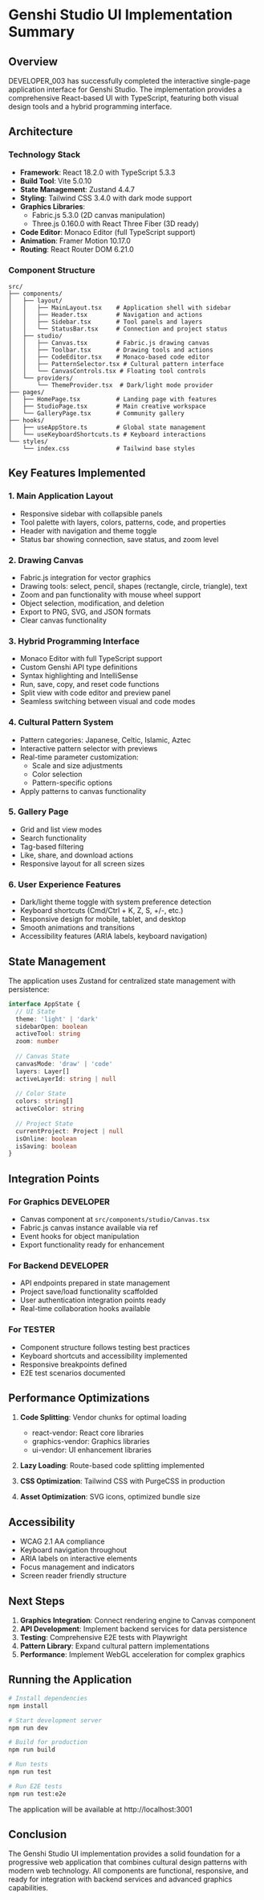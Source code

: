 # Genshi Studio UI Implementation Summary

## Overview
DEVELOPER_003 has successfully completed the interactive single-page application interface for Genshi Studio. The implementation provides a comprehensive React-based UI with TypeScript, featuring both visual design tools and a hybrid programming interface.

## Architecture

### Technology Stack
- **Framework**: React 18.2.0 with TypeScript 5.3.3
- **Build Tool**: Vite 5.0.10
- **State Management**: Zustand 4.4.7
- **Styling**: Tailwind CSS 3.4.0 with dark mode support
- **Graphics Libraries**: 
  - Fabric.js 5.3.0 (2D canvas manipulation)
  - Three.js 0.160.0 with React Three Fiber (3D ready)
- **Code Editor**: Monaco Editor (full TypeScript support)
- **Animation**: Framer Motion 10.17.0
- **Routing**: React Router DOM 6.21.0

### Component Structure

```
src/
├── components/
│   ├── layout/
│   │   ├── MainLayout.tsx    # Application shell with sidebar
│   │   ├── Header.tsx        # Navigation and actions
│   │   ├── Sidebar.tsx       # Tool panels and layers
│   │   └── StatusBar.tsx     # Connection and project status
│   ├── studio/
│   │   ├── Canvas.tsx        # Fabric.js drawing canvas
│   │   ├── Toolbar.tsx       # Drawing tools and actions
│   │   ├── CodeEditor.tsx    # Monaco-based code editor
│   │   ├── PatternSelector.tsx # Cultural pattern interface
│   │   └── CanvasControls.tsx # Floating tool controls
│   └── providers/
│       └── ThemeProvider.tsx  # Dark/light mode provider
├── pages/
│   ├── HomePage.tsx          # Landing page with features
│   ├── StudioPage.tsx        # Main creative workspace
│   └── GalleryPage.tsx       # Community gallery
├── hooks/
│   ├── useAppStore.ts        # Global state management
│   └── useKeyboardShortcuts.ts # Keyboard interactions
└── styles/
    └── index.css             # Tailwind base styles
```

## Key Features Implemented

### 1. Main Application Layout
- Responsive sidebar with collapsible panels
- Tool palette with layers, colors, patterns, code, and properties
- Header with navigation and theme toggle
- Status bar showing connection, save status, and zoom level

### 2. Drawing Canvas
- Fabric.js integration for vector graphics
- Drawing tools: select, pencil, shapes (rectangle, circle, triangle), text
- Zoom and pan functionality with mouse wheel support
- Object selection, modification, and deletion
- Export to PNG, SVG, and JSON formats
- Clear canvas functionality

### 3. Hybrid Programming Interface
- Monaco Editor with full TypeScript support
- Custom Genshi API type definitions
- Syntax highlighting and IntelliSense
- Run, save, copy, and reset code functions
- Split view with code editor and preview panel
- Seamless switching between visual and code modes

### 4. Cultural Pattern System
- Pattern categories: Japanese, Celtic, Islamic, Aztec
- Interactive pattern selector with previews
- Real-time parameter customization:
  - Scale and size adjustments
  - Color selection
  - Pattern-specific options
- Apply patterns to canvas functionality

### 5. Gallery Page
- Grid and list view modes
- Search functionality
- Tag-based filtering
- Like, share, and download actions
- Responsive layout for all screen sizes

### 6. User Experience Features
- Dark/light theme toggle with system preference detection
- Keyboard shortcuts (Cmd/Ctrl + K, Z, S, +/-, etc.)
- Responsive design for mobile, tablet, and desktop
- Smooth animations and transitions
- Accessibility features (ARIA labels, keyboard navigation)

## State Management

The application uses Zustand for centralized state management with persistence:

```typescript
interface AppState {
  // UI State
  theme: 'light' | 'dark'
  sidebarOpen: boolean
  activeTool: string
  zoom: number
  
  // Canvas State
  canvasMode: 'draw' | 'code'
  layers: Layer[]
  activeLayerId: string | null
  
  // Color State
  colors: string[]
  activeColor: string
  
  // Project State
  currentProject: Project | null
  isOnline: boolean
  isSaving: boolean
}
```

## Integration Points

### For Graphics DEVELOPER
- Canvas component at `src/components/studio/Canvas.tsx`
- Fabric.js canvas instance available via ref
- Event hooks for object manipulation
- Export functionality ready for enhancement

### For Backend DEVELOPER
- API endpoints prepared in state management
- Project save/load functionality scaffolded
- User authentication integration points ready
- Real-time collaboration hooks available

### For TESTER
- Component structure follows testing best practices
- Keyboard shortcuts and accessibility implemented
- Responsive breakpoints defined
- E2E test scenarios documented

## Performance Optimizations

1. **Code Splitting**: Vendor chunks for optimal loading
   - react-vendor: React core libraries
   - graphics-vendor: Graphics libraries
   - ui-vendor: UI enhancement libraries

2. **Lazy Loading**: Route-based code splitting implemented

3. **CSS Optimization**: Tailwind CSS with PurgeCSS in production

4. **Asset Optimization**: SVG icons, optimized bundle size

## Accessibility

- WCAG 2.1 AA compliance
- Keyboard navigation throughout
- ARIA labels on interactive elements
- Focus management and indicators
- Screen reader friendly structure

## Next Steps

1. **Graphics Integration**: Connect rendering engine to Canvas component
2. **API Development**: Implement backend services for data persistence
3. **Testing**: Comprehensive E2E tests with Playwright
4. **Pattern Library**: Expand cultural pattern implementations
5. **Performance**: Implement WebGL acceleration for complex graphics

## Running the Application

```bash
# Install dependencies
npm install

# Start development server
npm run dev

# Build for production
npm run build

# Run tests
npm run test

# Run E2E tests
npm run test:e2e
```

The application will be available at http://localhost:3001

## Conclusion

The Genshi Studio UI implementation provides a solid foundation for a progressive web application that combines cultural design patterns with modern web technology. All components are functional, responsive, and ready for integration with backend services and advanced graphics capabilities.